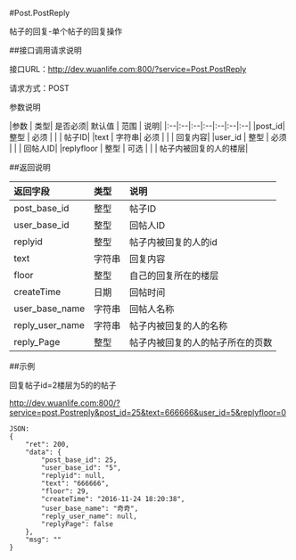 #Post.PostReply

帖子的回复-单个帖子的回复操作

##接口调用请求说明

接口URL：http://dev.wuanlife.com:800/?service=Post.PostReply

请求方式：POST

参数说明

|参数  |  类型|  是否必须|    默认值 |   范围     | 说明|
|:--|:--|:--|:--|:--|:--|:--|
|post_id|   整型  |  必须     |       |      |        帖子ID|
|text      |  字符串|  必须     |      |   |          回复内容|
|user_id    | 整型 | 必须     |         |  |        回帖人ID|
|replyfloor    | 整型 | 可选     |         |  |        帖子内被回复的人的楼层|

##返回说明

|返回字段         |   类型      |  说明|
|:--|:--|:--|
|post_base_id    |    整型       |帖子ID|
|user_base_id     |   整型   |    回帖人ID|
|replyid        |     整型|       帖子内被回复的人的id|
|text            |    字符串    | 回复内容|
|floor      |         整型     |  自己的回复所在的楼层|
|createTime     |     日期  |     回帖时间|
|user_base_name     |     字符串  |     回帖人名称|
|reply_user_name     |     字符串  |     帖子内被回复的人的名称|
|reply_Page    |     整型  |     帖子内被回复的人的帖子所在的页数|

##示例

回复帖子id=2楼层为5的的帖子

http://dev.wuanlife.com:800/?service=post.Postreply&post_id=25&text=666666&user_id=5&replyfloor=0

    JSON:
    {
        "ret": 200,
        "data": {
            "post_base_id": 25,
            "user_base_id": "5",
            "replyid": null,
            "text": "666666",
            "floor": 29,
            "createTime": "2016-11-24 18:20:38",
            "user_base_name": "奇奇",
            "reply_user_name": null,
            "replyPage": false
        },
        "msg": ""
    }

